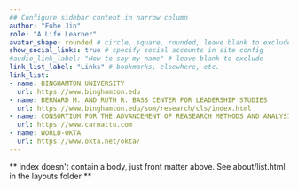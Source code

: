 ```yaml
---
## Configure sidebar content in narrow column
author: "Fuhe Jin"
role: "A Life Learner"
avatar_shape: rounded # circle, square, rounded, leave blank to exclude
show_social_links: true # specify social accounts in site config
#audio_link_label: "How to say my name" # leave blank to exclude
link_list_label: "Links" # bookmarks, elsewhere, etc.
link_list:
- name: BINGHAMTON UNIVERSITY
  url: https://www.binghamton.edu
- name: BERNARD M. AND RUTH R. BASS CENTER FOR LEADERSHIP STUDIES
  url: https://www.binghamton.edu/som/research/cls/index.html
- name: CONSORTIUM FOR THE ADVANCEMENT OF REASEARCH METHODS AND ANALYSIS 
  url: https://www.carmattu.com
- name: WORLD-OKTA
  url: https://www.okta.net/okta/ 
---
```


** index doesn't contain a body, just front matter above.
See about/list.html in the layouts folder **